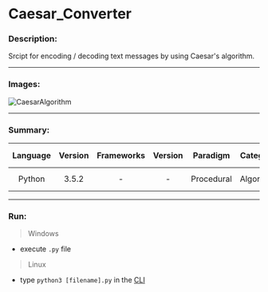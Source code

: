 # Caesar_Converter

### Description:

Srcipt for encoding / decoding text messages by using Caesar's algorithm.

---
### Images:

![CaesarAlgorithm](https://github.com/Thomas-M-Krystyan/Caesar_Converter/blob/master/Caesar_Converter%20(ver.2)%20-%20FlowChart.png)

---
### Summary:

|  Language  | Version | Frameworks | Version |  Paradigm  |  Category  |      Level       | Group project | Code freeze |
|:----------:|:-------:|:----------:|:-------:|:----------:|:----------:|:----------------:|:-------------:|:-----------:|
|   Python   |  3.5.2  |     -      |    -    | Procedural | Algorithm  | Pre-Intermediate |       -       |  27.11.2016 |

---
### Run:

>Windows
- execute `.py` file

>Linux
- type `python3 [filename].py` in the [CLI](https://en.wikipedia.org/wiki/Command-line_interface)
